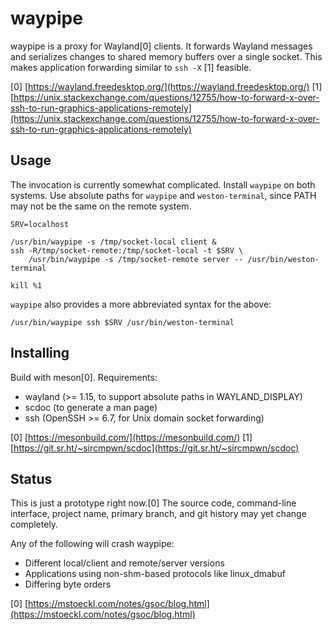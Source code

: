 waypipe
================================================================================

waypipe is a proxy for Wayland[0] clients. It forwards Wayland messages and
serializes changes to shared memory buffers over a single socket. This makes
application forwarding similar to `ssh -X` [1] feasible.

[0] [https://wayland.freedesktop.org/](https://wayland.freedesktop.org/)
[1] [https://unix.stackexchange.com/questions/12755/how-to-forward-x-over-ssh-to-run-graphics-applications-remotely](https://unix.stackexchange.com/questions/12755/how-to-forward-x-over-ssh-to-run-graphics-applications-remotely)

## Usage

The invocation is currently somewhat complicated. Install `waypipe` on both
systems. Use absolute paths for `waypipe` and `weston-terminal`, since PATH
may not be the same on the remote system.

    SRV=localhost

    /usr/bin/waypipe -s /tmp/socket-local client &
    ssh -R/tmp/socket-remote:/tmp/socket-local -t $SRV \
        /usr/bin/waypipe -s /tmp/socket-remote server -- /usr/bin/weston-terminal
    
    kill %1

`waypipe` also provides a more abbreviated syntax for the above:

    /usr/bin/waypipe ssh $SRV /usr/bin/weston-terminal

## Installing

Build with meson[0]. Requirements:

* wayland (>= 1.15, to support absolute paths in WAYLAND_DISPLAY)
* scdoc (to generate a man page)
* ssh (OpenSSH >= 6.7, for Unix domain socket forwarding)

[0] [https://mesonbuild.com/](https://mesonbuild.com/)
[1] [https://git.sr.ht/~sircmpwn/scdoc](https://git.sr.ht/~sircmpwn/scdoc)

## Status

This is just a prototype right now.[0] The source code, command-line interface,
project name, primary branch, and git history may yet change completely. 

Any of the following will crash waypipe:

* Different local/client and remote/server versions
* Applications using non-shm-based protocols like linux_dmabuf
* Differing byte orders 

[0] [https://mstoeckl.com/notes/gsoc/blog.html](https://mstoeckl.com/notes/gsoc/blog.html)
